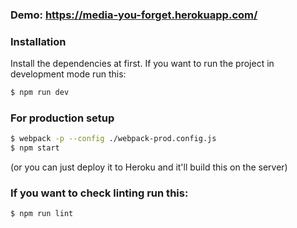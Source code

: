 ### Demo: https://media-you-forget.herokuapp.com/

### Installation


Install the dependencies at first.
If you want to run the project in development mode run this:

```sh
$ npm run dev
```

### For production setup

```sh
$ webpack -p --config ./webpack-prod.config.js
$ npm start
```
(or you can just deploy it to Heroku and it'll build this on the server)

### If you want to check linting run this:

```sh
$ npm run lint
```